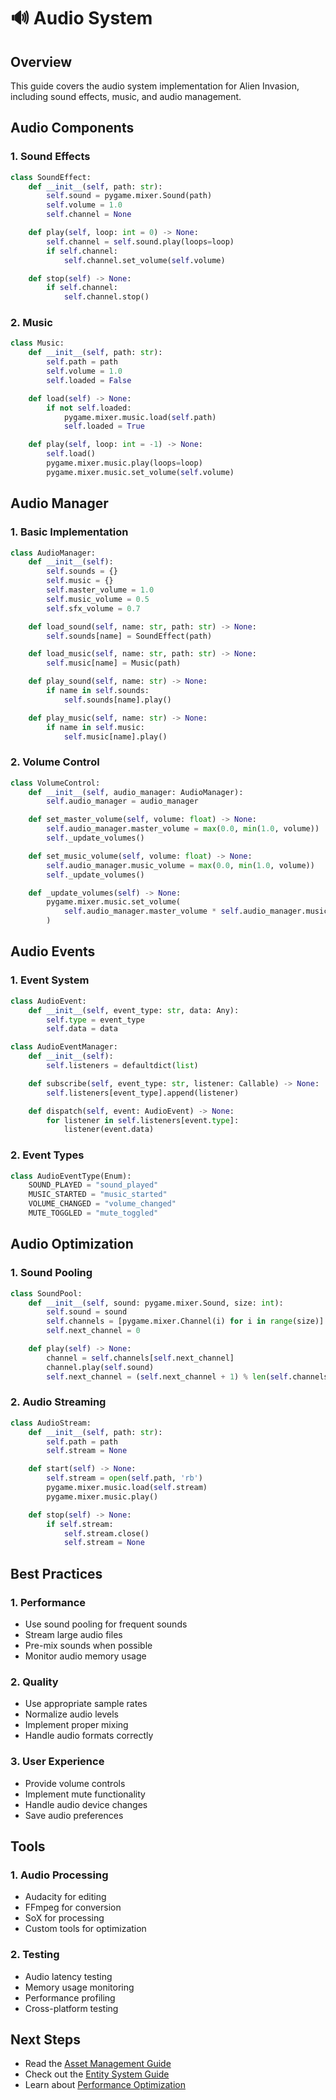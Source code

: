 # 🔊 Audio System

## Overview

This guide covers the audio system implementation for Alien Invasion, including sound effects, music, and audio management.

## Audio Components

### 1. Sound Effects

```python
class SoundEffect:
    def __init__(self, path: str):
        self.sound = pygame.mixer.Sound(path)
        self.volume = 1.0
        self.channel = None

    def play(self, loop: int = 0) -> None:
        self.channel = self.sound.play(loops=loop)
        if self.channel:
            self.channel.set_volume(self.volume)

    def stop(self) -> None:
        if self.channel:
            self.channel.stop()
```

### 2. Music

```python
class Music:
    def __init__(self, path: str):
        self.path = path
        self.volume = 1.0
        self.loaded = False

    def load(self) -> None:
        if not self.loaded:
            pygame.mixer.music.load(self.path)
            self.loaded = True

    def play(self, loop: int = -1) -> None:
        self.load()
        pygame.mixer.music.play(loops=loop)
        pygame.mixer.music.set_volume(self.volume)
```

## Audio Manager

### 1. Basic Implementation

```python
class AudioManager:
    def __init__(self):
        self.sounds = {}
        self.music = {}
        self.master_volume = 1.0
        self.music_volume = 0.5
        self.sfx_volume = 0.7

    def load_sound(self, name: str, path: str) -> None:
        self.sounds[name] = SoundEffect(path)

    def load_music(self, name: str, path: str) -> None:
        self.music[name] = Music(path)

    def play_sound(self, name: str) -> None:
        if name in self.sounds:
            self.sounds[name].play()

    def play_music(self, name: str) -> None:
        if name in self.music:
            self.music[name].play()
```

### 2. Volume Control

```python
class VolumeControl:
    def __init__(self, audio_manager: AudioManager):
        self.audio_manager = audio_manager

    def set_master_volume(self, volume: float) -> None:
        self.audio_manager.master_volume = max(0.0, min(1.0, volume))
        self._update_volumes()

    def set_music_volume(self, volume: float) -> None:
        self.audio_manager.music_volume = max(0.0, min(1.0, volume))
        self._update_volumes()

    def _update_volumes(self) -> None:
        pygame.mixer.music.set_volume(
            self.audio_manager.master_volume * self.audio_manager.music_volume
        )
```

## Audio Events

### 1. Event System

```python
class AudioEvent:
    def __init__(self, event_type: str, data: Any):
        self.type = event_type
        self.data = data

class AudioEventManager:
    def __init__(self):
        self.listeners = defaultdict(list)

    def subscribe(self, event_type: str, listener: Callable) -> None:
        self.listeners[event_type].append(listener)

    def dispatch(self, event: AudioEvent) -> None:
        for listener in self.listeners[event.type]:
            listener(event.data)
```

### 2. Event Types

```python
class AudioEventType(Enum):
    SOUND_PLAYED = "sound_played"
    MUSIC_STARTED = "music_started"
    VOLUME_CHANGED = "volume_changed"
    MUTE_TOGGLED = "mute_toggled"
```

## Audio Optimization

### 1. Sound Pooling

```python
class SoundPool:
    def __init__(self, sound: pygame.mixer.Sound, size: int):
        self.sound = sound
        self.channels = [pygame.mixer.Channel(i) for i in range(size)]
        self.next_channel = 0

    def play(self) -> None:
        channel = self.channels[self.next_channel]
        channel.play(self.sound)
        self.next_channel = (self.next_channel + 1) % len(self.channels)
```

### 2. Audio Streaming

```python
class AudioStream:
    def __init__(self, path: str):
        self.path = path
        self.stream = None

    def start(self) -> None:
        self.stream = open(self.path, 'rb')
        pygame.mixer.music.load(self.stream)
        pygame.mixer.music.play()

    def stop(self) -> None:
        if self.stream:
            self.stream.close()
            self.stream = None
```

## Best Practices

### 1. Performance

- Use sound pooling for frequent sounds
- Stream large audio files
- Pre-mix sounds when possible
- Monitor audio memory usage

### 2. Quality

- Use appropriate sample rates
- Normalize audio levels
- Implement proper mixing
- Handle audio formats correctly

### 3. User Experience

- Provide volume controls
- Implement mute functionality
- Handle audio device changes
- Save audio preferences

## Tools

### 1. Audio Processing

- Audacity for editing
- FFmpeg for conversion
- SoX for processing
- Custom tools for optimization

### 2. Testing

- Audio latency testing
- Memory usage monitoring
- Performance profiling
- Cross-platform testing

## Next Steps

- Read the [Asset Management Guide](assets.md)
- Check out the [Entity System Guide](entity-system.md)
- Learn about [Performance Optimization](performance.md)
